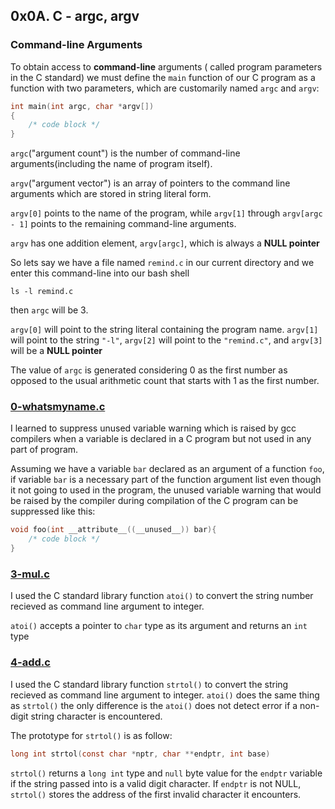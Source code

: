 ## 0x0A. C - argc, argv
### Command-line Arguments
To obtain access to **command-line** arguments ( called program parameters in 
the C standard) we must define the `main` function of our C program as a
function with two parameters, which are customarily named `argc` and `argv`:
```C
int main(int argc, char *argv[])
{
	/* code block */
}
```

`argc`("argument count") is the number of command-line arguments(including the
name of program itself).

`argv`("argument vector") is an array of pointers to the command line
arguments which are stored in string literal form.


`argv[0]` points to the name of the program, while `argv[1]` through
`argv[argc - 1]` points to the remaining command-line arguments.

`argv` has one addition element, `argv[argc]`, which is always a **NULL
pointer**


So lets say we have a file named `remind.c` in our current directory and we
enter this command-line into our bash shell
```shell
ls -l remind.c
```
then `argc` will be $3$. 

`argv[0]` will point to the string literal containing the program name.
`argv[1]` will point to the string `"-l"`, `argv[2]` will point to the
`"remind.c"`, and `argv[3]` will be a **NULL pointer**


The value of `argc` is generated considering $0$ as the first
number as opposed to the usual arithmetic count that starts with $1$ as the
first number.

### [0-whatsmyname.c](https://github.com/10xDatabro/alx-low_level_programming/blob/master/0x0A-argc_argv/0-whatsmyname.c)

I learned to suppress unused variable warning which is raised by gcc compilers
when a variable is declared in a C program but not used in any part of program. 


Assuming we have a variable `bar` declared as an argument of a function `foo`, if
variable `bar` is a necessary part of the function argument list even though
it not going to used in the program, the unused variable warning that would be
raised by the compiler during compilation of the C program can be suppressed
like this:

```C
void foo(int __attribute__((__unused__)) bar){
	/* code block */
}
```

### [3-mul.c](https://github.com/10xDatabro/alx-low_level_programming/blob/master/0x0A-argc_argv/3-mul.c)

I used the C standard library function `atoi()` to convert the string number
recieved as command line argument to integer. 

`atoi()` accepts a pointer to `char` type as its argument and returns an `int` type
 

### [4-add.c]()

I used the C standard library function `strtol()` to convert the string
recieved as command line argument to integer. `atoi()` does the same thing
as `strtol()` the only difference is the `atoi()` does not detect error if
a non-digit string character is encountered. 

The prototype for `strtol()` is as follow:
```C
long int strtol(const char *nptr, char **endptr, int base)

```
`strtol()` returns a `long int` type and `null` byte value for the `endptr`
variable if the string passed into is a valid digit character. 
If `endptr` is not NULL, `strtol()` stores the address of the first invalid
character it encounters.


